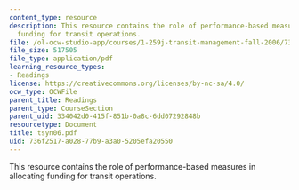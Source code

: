 ```yaml
---
content_type: resource
description: This resource contains the role of performance-based measures in allocating
  funding for transit operations.
file: /ol-ocw-studio-app/courses/1-259j-transit-management-fall-2006/736f2517a02877b9a3a05205efa20550_tsyn06.pdf
file_size: 517505
file_type: application/pdf
learning_resource_types:
- Readings
license: https://creativecommons.org/licenses/by-nc-sa/4.0/
ocw_type: OCWFile
parent_title: Readings
parent_type: CourseSection
parent_uid: 334042d0-415f-851b-0a8c-6dd07292848b
resourcetype: Document
title: tsyn06.pdf
uid: 736f2517-a028-77b9-a3a0-5205efa20550
---
```

This resource contains the role of performance-based measures in allocating funding for transit operations.